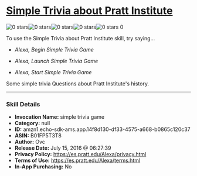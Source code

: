 # [Simple Trivia about Pratt Institute](http://alexa.amazon.com/#skills/amzn1.echo-sdk-ams.app.14f8d130-df33-4575-a668-b0865c120c37)
![0 stars](../../images/ic_star_border_black_18dp_1x.png)![0 stars](../../images/ic_star_border_black_18dp_1x.png)![0 stars](../../images/ic_star_border_black_18dp_1x.png)![0 stars](../../images/ic_star_border_black_18dp_1x.png)![0 stars](../../images/ic_star_border_black_18dp_1x.png) 0

To use the Simple Trivia about Pratt Institute skill, try saying...

* *Alexa, Begin Simple Trivia Game*

* *Alexa, Launch Simple Trivia Game*

* *Alexa, Start Simple Trivia Game*

Some simple trivia Questions about Pratt Institute's history.

***

### Skill Details

* **Invocation Name:** simple trivia game
* **Category:** null
* **ID:** amzn1.echo-sdk-ams.app.14f8d130-df33-4575-a668-b0865c120c37
* **ASIN:** B01FP5T3T8
* **Author:** Ovc
* **Release Date:** July 15, 2016 @ 06:27:39
* **Privacy Policy:** https://es.pratt.edu/Alexa/privacy.html
* **Terms of Use:** https://es.pratt.edu/Alexa/terms.html
* **In-App Purchasing:** No
